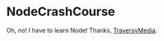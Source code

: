 # NodeCrashCourse

Oh, no! I have to learn Node! Thanks, [TraversyMedia](https://youtu.be/fBNz5xF-Kx4).

